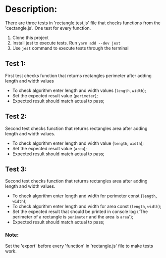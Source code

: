 # Description:
There are three tests in 'rectangle.test.js' file that checks functions from the 'cectangle.js'.
One test for every function.

1. Clone this project 
2. Install jest to execute tests. Run `yarn add --dev jest`
3. Use `jest` command to execute tests through the terminal

## Test 1:
First test checks function that returns rectangles perimeter after adding length and width values

- To check algorithm enter length and width values (`length`, `width`);
- Set the expected result value (`perimeter`);
- Expected result should match actual to pass;

## Test 2:
Second test checks function that returns rectangles area after adding length and width values.

- To check algorithm enter length and width value (`length`, `width`);
- Set the expected result value (`area`);
- Expected result should match actual to pass;

## Test 3:
Second test checks function that returns rectangles area after adding length and width values.

- To check algorithm enter length and width for perimeter const (`length`, `width`);
- To check algorithm enter length and width for area const (`length`, `width`);
- Set the expected result that should be printed in console log ('The perimeter of a rectangle is `perimeter` and the area is `area`');
- Expected result should match actual to pass;

### Note:
Set the 'export' before every 'function' in 'rectangle.js' file to make tests work.
